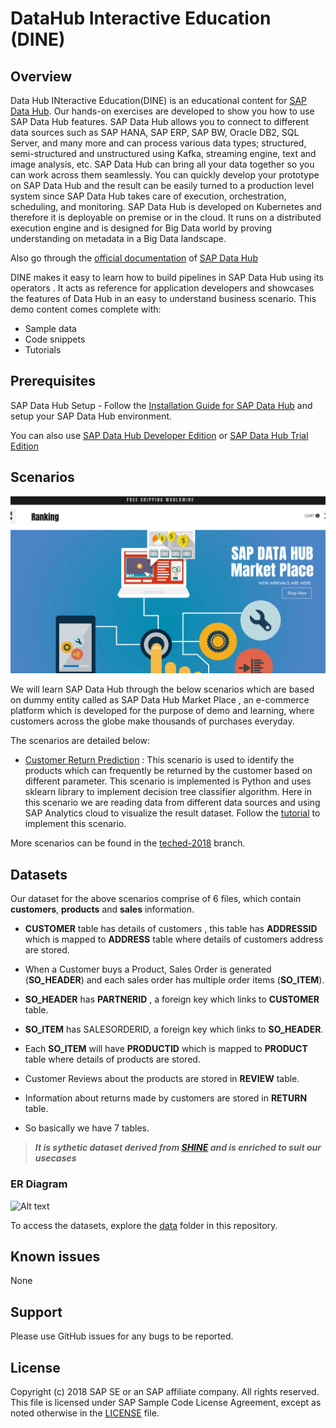 # DataHub Interactive Education (DINE)

## Overview

Data Hub INteractive Education(DINE) is an educational content for [SAP Data Hub](https://www.sap.com/products/data-hub.html). Our hands-on exercises are developed to show you how to use SAP Data Hub features. 
SAP Data Hub allows you to connect to different data sources such as SAP HANA, SAP ERP, SAP BW, Oracle DB2, SQL Server, and many more and can process various data types; structured, semi-structured and unstructured using Kafka, streaming engine, text and image analysis, etc. SAP Data Hub can bring all your data together so you can work across them seamlessly. You can quickly develop your prototype on SAP Data Hub and the result can be easily turned to a production level system since SAP Data Hub takes care of execution, orchestration, scheduling, and monitoring. SAP Data Hub is developed on Kubernetes and therefore it is deployable on premise or in the cloud. It runs on a distributed execution engine and is designed for Big Data world by proving understanding on metadata in a Big Data landscape. 

Also go through the [official documentation](https://help.sap.com/viewer/p/SAP_DATA_HUB) of [SAP Data Hub](https://www.sap.com/products/data-hub.html)

DINE makes it easy to learn how to build pipelines in SAP Data Hub using its operators . It acts as reference for application developers and showcases the features of Data Hub in an easy to understand business scenario. This demo content comes complete with:  
- Sample data
- Code snippets
- Tutorials


## Prerequisites

SAP Data Hub Setup - Follow the [Installation Guide for SAP Data Hub](https://help.sap.com/viewer/e66c399612e84a83a8abe97c0eeb443a/2.4.latest/en-US/9f866d8ef9a94c30947f12e73eaf0dd9.html) and setup your SAP Data Hub environment.

You can also use [SAP Data Hub Developer Edition](https://blogs.sap.com/2017/12/06/sap-data-hub-developer-edition/) or [SAP Data Hub Trial Edition](https://blogs.sap.com/2018/04/26/sap-data-hub-trial-edition/)


## Scenarios

![Alt text](./data/Picture1.png "Optional title")

We will learn SAP Data Hub through the below scenarios which are based on dummy entity called as SAP Data Hub Market Place , an e-commerce platform which is developed for the purpose of demo and learning, where customers across the globe make thousands of purchases everyday.

The scenarios are detailed below:

- [Customer Return Prediction](./tutorials/customer%20return%20prediction/README.md) :  This scenario is used to identify the products which can frequently be returned by the customer based on different parameter. This scenario is implemented is Python and uses sklearn library to implement decision tree classifier algorithm. Here in this scenario we are reading data from different data sources and using SAP Analytics cloud to visualize the result dataset. Follow the [tutorial](./tutorials/customer%20return%20prediction) to implement this scenario.

More scenarios can be found in the [teched-2018](https://github.com/SAP/datahub-dine/tree/teched-2018) branch.

 
## Datasets

Our dataset for the above scenarios comprise of 6 files, which contain <b>customers</b>, <b>products</b> and <b>sales</b> information.
	
- <b>CUSTOMER</b> table has details  of  customers , this table has <b>ADDRESSID</b> which is mapped to <b>ADDRESS</b> table where details of customers address are stored.
		
- When a Customer buys a Product, Sales Order is generated (<b>SO_HEADER</b>) and each sales order has multiple order items (<b>SO_ITEM</b>).

- <b>SO_HEADER</b> has <b>PARTNERID</b> , a foreign key which links to <b>CUSTOMER</b> table.

- <b>SO_ITEM</b> has SALESORDERID, a foreign key which links to <b>SO_HEADER</b>.

- Each <b>SO_ITEM</b> will have <b>PRODUCTID</b> which is mapped to <b>PRODUCT</b> table where details of products are stored.

- Customer Reviews about the products are stored in <b>REVIEW</b> table.

- Information about returns made by customers are stored in <b>RETURN</b> table. 

- So basically we have 7 tables.

> <b><i> It is sythetic dataset derived from [SHINE](https://github.com/SAP/hana-shine-xsa) and is enriched to suit our usecases </i> </b>


### ER Diagram

![Alt text](./data/images/er_diagram.jpg "Optional title")

To access the datasets, explore the [data](./data) folder in this repository.


## Known issues

None


## Support

Please use GitHub issues for any bugs to be reported.


## License

Copyright (c) 2018 SAP SE or an SAP affiliate company. All rights reserved. This file is licensed under SAP Sample Code License Agreement, except as noted otherwise in the [LICENSE](/LICENSE) file.
